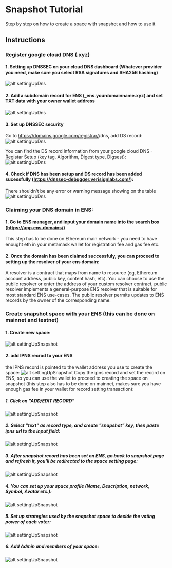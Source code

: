 # Snapshot Tutorial

Step by step on how to create a space with snapshot and how to use it

## Instructions
### Register google cloud DNS (.xyz)
#### 1. Setting up DNSSEC on your cloud DNS dashboard (Whatever provider you need, make sure you select RSA signatures and SHA256 hashing)
![alt settingUpDns](https://github.com/Zilan-Ouyang/snapshot_step_by_step/blob/main/screenshots/turn_on_dnssec.png)

#### 2. Add a subdomain record for ENS (_ens.yourdomainname.xyz) and set TXT data with your owner wallet address
![alt settingUpDns](https://github.com/Zilan-Ouyang/snapshot_step_by_step/blob/main/screenshots/create_record_set.png)

#### 3. Set up DNSSEC security
Go to https://domains.google.com/registrar/<your-domain>/dns, add DS record:
 ![alt settingUpDns](https://github.com/Zilan-Ouyang/snapshot_step_by_step/blob/main/screenshots/google_domain.png)

You can find the DS record information from your google cloud DNS - Registar Setup (key tag, Algorithm, Digest type, Digsest): 
![alt settingUpDns](https://github.com/Zilan-Ouyang/snapshot_step_by_step/blob/main/screenshots/registar_info.png)

#### 4. Check if DNS has been setup and DS record has been added sucessfully (https://dnssec-debugger.verisignlabs.com/):
There shouldn't be any error or warning message showing on the table
![alt settingUpDns](https://github.com/Zilan-Ouyang/snapshot_step_by_step/blob/main/screenshots/dnssec_debugger.png)

### Claiming your DNS domain in ENS:
#### 1. Go to ENS manager, and input your domain name into the search box (https://app.ens.domains/)
This step has to be done on Ethereum main network - you need to have enought eth in your metamask wallet for registration fee and gas fee etc. 

#### 2. Once the domain has been claimed successfuly, you can proceed to setting up the resolver of your ens domain:
A resolver is a contract that maps from name to resource (eg, Ethereum account address, public key, content hash, etc).
You can choose to use the public resolver or enter the address of your custom resolver contract, public resolver implements a general-purpose ENS resolver that is suitable for most standard ENS use-cases. The public resolver permits updates to ENS records by the owner of the corresponding name. 

### Create snapshot space with your ENS (this can be done on mainnet and testnet)
#### 1. Create new space:
![alt settingUpSnapshot](https://github.com/Zilan-Ouyang/snapshot_step_by_step/blob/main/screenshots/create_space.png)
#### 2. add IPNS recrod to your ENS
the IPNS record is pointed to the wallet address you use to create the space:
![alt settingUpSnapshot](https://github.com/Zilan-Ouyang/snapshot_step_by_step/blob/main/screenshots/set_ipns_record.png)
Copy the ipns record and set the record on ENS, so you can use the wallet to proceed to creating the space on snapshot (this step also has to be done on mainnet, makes sure you have enough gas fee in your wallet for record setting transaction):
##### 1. Click on "ADD/EDIT RECORD"
![alt settingUpSnapshot](https://github.com/Zilan-Ouyang/snapshot_step_by_step/blob/main/screenshots/add_record_on_ens.png)
##### 2. Select "text" as record type, and create "snapshot" key, then paste ipns url to the input field:
![alt settingUpSnapshot](https://github.com/Zilan-Ouyang/snapshot_step_by_step/blob/main/screenshots/paste_ipns_to_text_record.png)
##### 3. After snapshot record has been set on ENS, go back to snapshot page and refresh it, you'll be redirected to the space setting page:
![alt settingUpSnapshot](https://github.com/Zilan-Ouyang/snapshot_step_by_step/blob/main/screenshots/space_setting.png)
##### 4. You can set up your space profile (Name, Description, network, Symbol, Avatar etc.):
![alt settingUpSnapshot](https://github.com/Zilan-Ouyang/snapshot_step_by_step/blob/main/screenshots/setting_up_profile.png)
##### 5. Set up strategies used by the snapshot space to decide the voting power of each voter:
![alt settingUpSnapshot](https://github.com/Zilan-Ouyang/snapshot_step_by_step/blob/main/screenshots/strategies.png)
##### 6. Add Admin and members of your space:
![alt settingUpSnapshot](https://github.com/Zilan-Ouyang/snapshot_step_by_step/blob/main/screenshots/account_permission.png)

